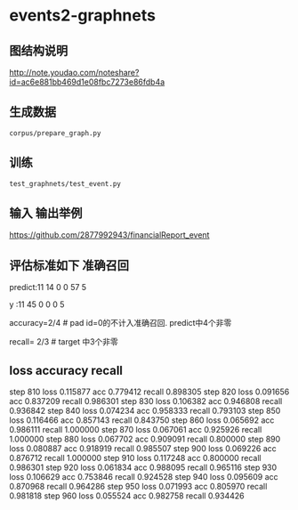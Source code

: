 # events2-graphnets


## 图结构说明

http://note.youdao.com/noteshare?id=ac6e881bb469d1e08fbc7273e86fdb4a

## 生成数据

```corpus/prepare_graph.py```

## 训练 

```test_graphnets/test_event.py```

## 输入 输出举例

https://github.com/2877992943/financialReport_event

## 评估标准如下 准确召回

predict:11  14  0  0  57  5

y      :11  45  0  0  0   5

accuracy=2/4 # pad id=0的不计入准确召回. predict中4个非零

recall= 2/3   # target 中3个非零

## loss accuracy recall

 step 810 loss 0.115877 acc 0.779412 recall 0.898305
 step 820 loss 0.091656 acc 0.837209 recall 0.986301
 step 830 loss 0.106382 acc 0.946808 recall 0.936842
 step 840 loss 0.074234 acc 0.958333 recall 0.793103
 step 850 loss 0.116466 acc 0.857143 recall 0.843750
 step 860 loss 0.065692 acc 0.986111 recall 1.000000
 step 870 loss 0.067061 acc 0.925926 recall 1.000000
 step 880 loss 0.067702 acc 0.909091 recall 0.800000
 step 890 loss 0.080887 acc 0.918919 recall 0.985507
 step 900 loss 0.069226 acc 0.876712 recall 1.000000
 step 910 loss 0.117248 acc 0.800000 recall 0.986301
 step 920 loss 0.061834 acc 0.988095 recall 0.965116
 step 930 loss 0.106629 acc 0.753846 recall 0.924528
 step 940 loss 0.095609 acc 0.870968 recall 0.964286
 step 950 loss 0.071993 acc 0.805970 recall 0.981818
 step 960 loss 0.055524 acc 0.982758 recall 0.934426

